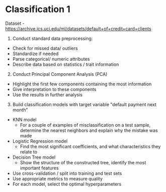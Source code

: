 # Classification 1

Dataset - https://archive.ics.uci.edu/ml/datasets/default+of+credit+card+clients

1. Conduct standard data preprocessing:
 - Check for missed data/ outliers
 - Standardize if needed
 - Parse categorical/ numeric attributes
 - Describe data based on statistics / trait information 
2. Conduct Principal Component Analysis (PCA)
 - Highlight the first few components containing the most information
 - Give interpretation to these components
 - Use the results in further analysis 
3. Build classification models with target variable "default payment next month" 
 - KNN model
   - For a couple of examples of misclassification on a test sample, determine the nearest neighbors and explain why the mistake was made 
 - Logistic Regression model
   - Find the most significant coefficients, and what characteristics they relate to 
 - Decision Tree model
   - Show the structure of the constructed tree, identify the most important features 
 - Use cross-validation / split into training and test sets
 - Use appropriate metrics to measure quality
 - For each model, select the optimal hyperparameters 
